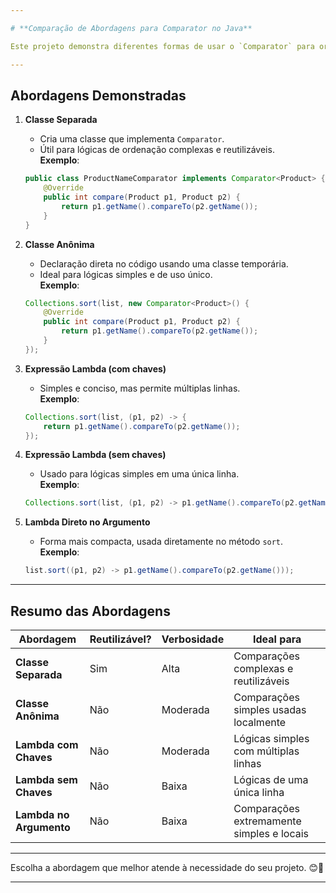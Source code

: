 ```yaml
---

# **Comparação de Abordagens para Comparator no Java**

Este projeto demonstra diferentes formas de usar o `Comparator` para ordenar uma lista de produtos pelo nome em Java. Cada abordagem tem suas vantagens e aplicações dependendo da situação.

---
```


## **Abordagens Demonstradas**

1. **Classe Separada**  
   - Cria uma classe que implementa `Comparator`.
   - Útil para lógicas de ordenação complexas e reutilizáveis.  
   **Exemplo**:  
   ```java
   public class ProductNameComparator implements Comparator<Product> {
       @Override
       public int compare(Product p1, Product p2) {
           return p1.getName().compareTo(p2.getName());
       }
   }
   ```

2. **Classe Anônima**  
   - Declaração direta no código usando uma classe temporária.  
   - Ideal para lógicas simples e de uso único.  
   **Exemplo**:  
   ```java
   Collections.sort(list, new Comparator<Product>() {
       @Override
       public int compare(Product p1, Product p2) {
           return p1.getName().compareTo(p2.getName());
       }
   });
   ```

3. **Expressão Lambda (com chaves)**  
   - Simples e conciso, mas permite múltiplas linhas.  
   **Exemplo**:  
   ```java
   Collections.sort(list, (p1, p2) -> {
       return p1.getName().compareTo(p2.getName());
   });
   ```

4. **Expressão Lambda (sem chaves)**  
   - Usado para lógicas simples em uma única linha.  
   **Exemplo**:  
   ```java
   Collections.sort(list, (p1, p2) -> p1.getName().compareTo(p2.getName()));
   ```

5. **Lambda Direto no Argumento**  
   - Forma mais compacta, usada diretamente no método `sort`.  
   **Exemplo**:  
   ```java
   list.sort((p1, p2) -> p1.getName().compareTo(p2.getName()));
   ```

---

## **Resumo das Abordagens**

| Abordagem                  | Reutilizável? | Verbosidade    | Ideal para                                    |
|----------------------------|---------------|----------------|-----------------------------------------------|
| **Classe Separada**         | Sim           | Alta           | Comparações complexas e reutilizáveis         |
| **Classe Anônima**          | Não           | Moderada       | Comparações simples usadas localmente         |
| **Lambda com Chaves**       | Não           | Moderada       | Lógicas simples com múltiplas linhas          |
| **Lambda sem Chaves**       | Não           | Baixa          | Lógicas de uma única linha                    |
| **Lambda no Argumento**     | Não           | Baixa          | Comparações extremamente simples e locais     |

---

Escolha a abordagem que melhor atende à necessidade do seu projeto. 😊🚀

--- 
